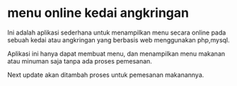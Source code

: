 # menu online kedai angkringan
 
Ini adalah aplikasi sederhana untuk menampilkan menu secara online pada sebuah kedai atau angkringan yang berbasis web menggunakan php,mysql.

Aplikasi ini hanya dapat membuat menu, dan menampilkan menu makanan atau minuman saja tanpa ada proses pemesanan.

Next update akan ditambah proses untuk pemesanan makanannya.
